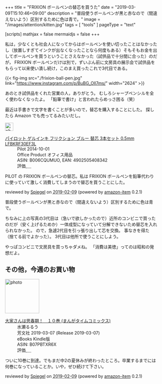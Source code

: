 +++
title = "FRIXION ボールペンの替芯を買うた"
date = "2019-03-09T15:10:46+09:00"
description = "普段使うボールペンが黒と赤なので（間違えないよう）区別するために色は青で。"
image = "/images/attention/kitten.jpg"
tags = [ "tools" ]
pageType = "text"

[scripts]
  mathjax = false
  mermaidjs = false
+++

私は，少なくとも社会人になってからはボールペンを使い切ったことはなかったし（放置しすぎてインクが出なくなったことなら何度もある）そもそもお金を出してボールペンを買うということさえなかった（試供品で十分間に合った）のだが， FRIXION ボールペンだけは別で，ずいぶん前に文房具の展示会で試供品をもらって以来使い潰し続け，このまえ買ったこれで3代目である。

{{< fig-img src="./frixion-ball-pen.jpg" link="https://www.instagram.com/p/BuBG_Oll7ms/" width="2624" >}}

あのとき試供品をくれた営業の人，ありがとう。
むしろシャープペンシルを全く使わなくなったよ。
「鉛筆で書け」と言われたらめっさ困る（笑）

最近は手書きで文字を書くことが多いので，替芯を購入することにした。
探したら Amazon でも売ってるみたいだし。

<div class="hreview">
  <div class="photo"><a class="item url" href="https://www.amazon.co.jp/%E3%83%91%E3%82%A4%E3%83%AD%E3%83%83%E3%83%88-%E3%82%B2%E3%83%AB%E3%82%A4%E3%83%B3%E3%82%AD-%E3%83%95%E3%83%AA%E3%82%AF%E3%82%B7%E3%83%A7%E3%83%B3-3%E6%9C%AC%E3%82%BB%E3%83%83%E3%83%88-LFBKRF30EF3L/dp/B006CQUMUO?SubscriptionId=AKIAJYVUJ3DMTLAECTHA&tag=baldandersinf-22&linkCode=xm2&camp=2025&creative=165953&creativeASIN=B006CQUMUO"><img src="https://images-fe.ssl-images-amazon.com/images/I/31azVBp1VUL._SL160_.jpg" width="27" alt="photo"></a></div>
  <dl class="fn">
    <dt><a href="https://www.amazon.co.jp/%E3%83%91%E3%82%A4%E3%83%AD%E3%83%83%E3%83%88-%E3%82%B2%E3%83%AB%E3%82%A4%E3%83%B3%E3%82%AD-%E3%83%95%E3%83%AA%E3%82%AF%E3%82%B7%E3%83%A7%E3%83%B3-3%E6%9C%AC%E3%82%BB%E3%83%83%E3%83%88-LFBKRF30EF3L/dp/B006CQUMUO?SubscriptionId=AKIAJYVUJ3DMTLAECTHA&tag=baldandersinf-22&linkCode=xm2&camp=2025&creative=165953&creativeASIN=B006CQUMUO">パイロット ゲルインキ フリクション ブルー 替芯 3本セット 0.5mm LFBKRF30EF3L</a></dt>
    <dd>Pilot 2014-10-01</dd>
    <dd>Office Product オフィス用品</dd>
    <dd>ASIN: B006CQUMUO, EAN: 4902505408342</dd>
    <dd>評価<abbr class="rating fa-sm" title="5">&nbsp;<i class="fas fa-star"></i>&nbsp;<i class="fas fa-star"></i>&nbsp;<i class="fas fa-star"></i>&nbsp;<i class="fas fa-star"></i>&nbsp;<i class="fas fa-star"></i></abbr></dd>
  </dl>
  <p class="description">PILOT の FRIXION ボールペンの替芯。私は FRIXION ボールペンを鉛筆代わりに使っていて激しく消費してしまうので替芯を買うことにした。</p>
  <p class="powered-by" >reviewed by <a href='#maker' class='reviewer'>Spiegel</a> on <abbr class="dtreviewed" title="2019-02-09">2019-02-09</abbr> (powered by <a href="https://github.com/spiegel-im-spiegel/amazon-item" >amazon-item</a> 0.2.1)</p>
</div>

普段使うボールペンが黒と赤なので（間違えないよう）区別するために色は青で。

ちなみに上の写真の3代目は（急いで欲しかったので）近所のコンビニで買ったのだが（安く上げるためか）一体成型になっていて分解できないため替芯を入れられなかった。
ので，急遽2代目を引っ張り出して芯を交換。
事なきを得た（捨てる前でよかった）。
3代目は他所で使うことにしよう。

やっぱコンビニで文房具を買っちゃダメね。
「消費は美徳」ってのは昭和の発想だよ。

## その他，今週のお買い物

<div class="hreview">
  <div class="photo"><a class="item url" href="https://www.amazon.co.jp/%E5%A4%A7%E5%AE%B6%E3%81%95%E3%82%93%E3%81%AF%E6%80%9D%E6%98%A5%E6%9C%9F%EF%BC%81-%EF%BC%91%EF%BC%90%E5%B7%BB-%E3%81%BE%E3%82%93%E3%81%8C%E3%82%BF%E3%82%A4%E3%83%A0%E3%82%B3%E3%83%9F%E3%83%83%E3%82%AF%E3%82%B9-%E6%B0%B4%E7%80%AC%E3%82%8B%E3%82%8B%E3%81%86-ebook/dp/B07PBTXR6X?SubscriptionId=AKIAJYVUJ3DMTLAECTHA&tag=baldandersinf-22&linkCode=xm2&camp=2025&creative=165953&creativeASIN=B07PBTXR6X"><img src="https://images-fe.ssl-images-amazon.com/images/I/51WAtRrOD3L._SL160_.jpg" width="113" alt="photo"></a></div>
  <dl class="fn">
    <dt><a href="https://www.amazon.co.jp/%E5%A4%A7%E5%AE%B6%E3%81%95%E3%82%93%E3%81%AF%E6%80%9D%E6%98%A5%E6%9C%9F%EF%BC%81-%EF%BC%91%EF%BC%90%E5%B7%BB-%E3%81%BE%E3%82%93%E3%81%8C%E3%82%BF%E3%82%A4%E3%83%A0%E3%82%B3%E3%83%9F%E3%83%83%E3%82%AF%E3%82%B9-%E6%B0%B4%E7%80%AC%E3%82%8B%E3%82%8B%E3%81%86-ebook/dp/B07PBTXR6X?SubscriptionId=AKIAJYVUJ3DMTLAECTHA&tag=baldandersinf-22&linkCode=xm2&camp=2025&creative=165953&creativeASIN=B07PBTXR6X">大家さんは思春期！　１０巻 (まんがタイムコミックス)</a></dt>
	<dd>水瀬るるう</dd>
    <dd>芳文社 2019-03-07 (Release 2019-03-07)</dd>
    <dd>eBooks Kindle版</dd>
    <dd>ASIN: B07PBTXR6X</dd>
    <dd>評価<abbr class="rating fa-sm" title="5">&nbsp;<i class="fas fa-star"></i>&nbsp;<i class="fas fa-star"></i>&nbsp;<i class="fas fa-star"></i>&nbsp;<i class="fas fa-star"></i>&nbsp;<i class="fas fa-star"></i></abbr></dd>
  </dl>
  <p class="description">ついに10巻に到達。でもまだ中2の夏休みが終わったところ。卒業するまでには何巻になっていることか。いや，ぜひ続けて下さい。</p>
  <p class="powered-by" >reviewed by <a href='#maker' class='reviewer'>Spiegel</a> on <abbr class="dtreviewed" title="2019-02-09">2019-02-09</abbr> (powered by <a href="https://github.com/spiegel-im-spiegel/amazon-item" >amazon-item</a> 0.2.1)</p>
</div>

